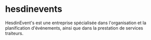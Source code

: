 # hesdinevents
HesdinEvent's est une entreprise spécialisée dans l'organisation et la planification d'événements, ainsi que dans la prestation de services traiteurs.
